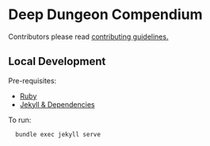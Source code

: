# Deep Dungeon Compendium

Contributors please read [contributing guidelines.](./contributing.md)

## Local Development

Pre-requisites:

- [Ruby](https://www.ruby-lang.org/en/documentation/installation/)
- [Jekyll & Dependencies](https://jekyllrb.com/docs/installation/)

To run:

```sh
  bundle exec jekyll serve
```

